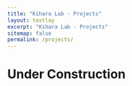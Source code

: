 ```yaml
---
title: "Kihara Lab - Projects"
layout: textlay
excerpt: "Kihara Lab - Projects"
sitemap: false
permalink: /projects/
---
```


# Under Construction